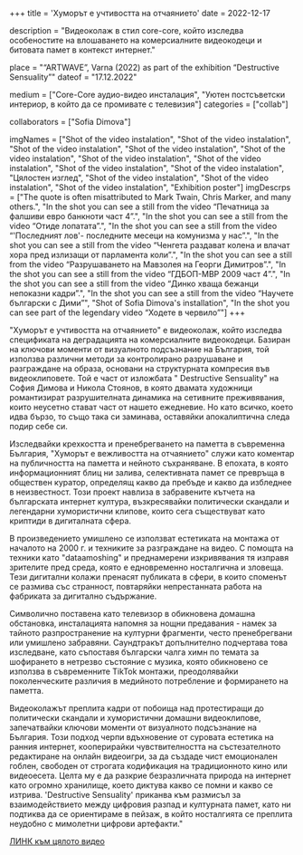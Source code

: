 +++
title = 'Хуморът е учтивостта на отчаянието'
date = 2022-12-17


description = "Видеоколаж в стил core-core, който изследва особеностите на влошаването на комерсиалните видеокодеци и битовата памет в контекст интернет."

place = "“ARTWAVE”, Varna (2022) as part of the exhibition “Destructive Sensuality”"
dateof = "17.12.2022"

medium = ["Core-Core аудио-видео инсталация", "Уютен постсъветски интериор, в който да се промивате с телевизия"]
categories = ["collab"]

collaborators = ["Sofia Dimova"]


imgNames = ["Shot of the video instalation", "Shot of the video instalation", "Shot of the video instalation", "Shot of the video instalation", "Shot of the video instalation", "Shot of the video instalation", "Shot of the video instalation", "Shot of the video instalation", "Shot of the video instalation", "Цялостен изглед", "Shot of the video instalation", "Shot of the video instalation", "Shot of the video instalation", "Exhibition poster"]
imgDescrps = ["The quote is often misattributed to Mark Twain, Chris Marker, and many others.", "In the shot you can see a still from the video “Печатница за фалшиви евро банкноти част 4”.", "In the shot you can see a still from the video “Отиде лопатата”.", "In the shot you can see a still from the video “'Последният лов'- последните месеци на комунизма у нас”.", "In the shot you can see a still from the video “Ченгета раздават колена и влачат хора пред излизащи от парламента коли”.", "In the shot you can see a still from the video “Разрушаването на Мавзолея на Георги Димитров”.", "In the shot you can see a still from the video “ГДБОП-МВР 2009 част 4”.", "In the shot you can see a still from the video “Динко хваща бежанци непоказни кадри”.", "In the shot you can see a still from the video “Научете български с Дими”", "Shot of Sofia Dimova's installation", "In the shot you can see part  of the legendary video “Ходете в червило”"]
+++


"Хуморът е учтивостта на отчаянието" е видеоколаж, който изследва спецификата на деградацията на комерсиалните видеокодеци. Базиран на ключови моменти от визуалното подсъзнание на България, той използва различни методи за контролирано разрушаване и разграждане на образа, основани на структурната компресия във видеоклиповете. Той е част от изложбата " Destructive Sensuality" на София Димова и Никола Стоянов, в която двамата художници романтизират разрушителната динамика на сетивните преживявания, които неусетно стават част от нашето ежедневие. Но като всичко, което идва бързо, то също така си заминава, оставяйки апокалиптична следа подир себе си.

Изследвайки крехкостта и пренебрегването на паметта в съвременна България, "Хуморът е вежливостта на отчаянието" служи като коментар на публичността на паметта и нейното съхраняване. В епохата, в която информационният блиц ни залива, селективната памет се превръща в обществен куратор, определящ какво да пребъде и какво да избледнее в неизвестност. Този проект навлиза в забравените кътчета на българската интернет култура, възкресявайки политически скандали и легендарни хумористични клипове, които сега съществуват като криптиди в дигиталната сфера.

В произведението умишлено се използват естетиката на монтажа от началото на 2000 г. и техниките за разграждане на видео. С помощта на техники като "dataamoshing" и преднамерени изкривявания тя изправя зрителите пред среда, която е едновременно носталгична и зловеща. Тези дигитални колажи пренасят публиката в сфери, в които споменът се размива със странност, повтаряйки непрестанната работа на фабриката за дигитално съдържание.

Символично поставена като телевизор в обикновена домашна обстановка, инсталацията напомня за нощни предавания - намек за тайното разпространение на културни фрагменти, често пренебрегвани или умишлено забравяни. Саундтракът допълнително подчертава това изследване, като съпоставя български чалга химн по темата за шофирането в нетрезво състояние с музика, която обикновено се използва в съвременните TikTok монтажи, преодолявайки поколенческите различия в медийното потребление и формирането на паметта. 


Видеоколажът преплита кадри от побоища над протестиращи до политически скандали и хумористични домашни видеоклипове, запечатвайки ключови моменти от визуалното подсъзнание на България. Този подход черпи вдъхновение от суровата естетика на ранния интернет, кооперирайки чувствителността на състезателното редактиране на онлайн видеоигри, за да създаде чист емоционален гоблен, свободен от строгата кодификация на традиционното кино или видеоесета. Целта му е да разкрие безразличната природа на интернет като огромно хранилище, което диктува какво се помни и какво се изтрива. 'Destructive Sensuality' приканва към размисъл за взаимодействието между цифровия разпад и културната памет, като ни подтиква да се ориентираме в пейзаж, в който носталгията се преплита неудобно с мимолетни цифрови артефакти."

[ЛИНК към цялото видео](https://youtu.be/hJ6enZi8O7w)